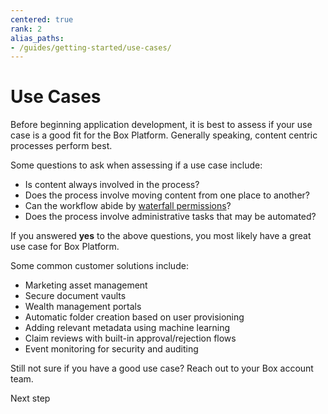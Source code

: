 ```yaml
---
centered: true
rank: 2
alias_paths:
- /guides/getting-started/use-cases/
---
```


# Use Cases

Before beginning application development, it is best to assess if your use
case is a good fit for the Box Platform. Generally speaking, content centric
processes perform best. 

Some questions to ask when assessing if a use case include:

- Is content always involved in the process?
- Does the process involve moving content from one place to another? 
- Can the workflow abide by [waterfall permissions][waterfall]?
- Does the process involve administrative tasks that may be automated?

If you answered **yes** to the above questions, you most likely have a great use
case for Box Platform. 

Some common customer solutions include: 

- Marketing asset management
- Secure document vaults
- Wealth management portals
- Automatic folder creation based on user provisioning
- Adding relevant metadata using machine learning 
- Claim reviews with built-in approval/rejection flows
- Event monitoring for security and auditing

Still not sure if you have a good use case? Reach out to your Box account team.

<!-- i18n-enable localize-links -->
[waterfall]: https://support.box.com/hc/en-us/articles/360043697254-Understanding-Folder-Permissions
<!-- i18n-disable localize-links -->

<Next>
  Next step
</Next>